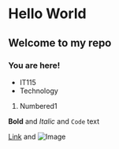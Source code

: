 # Hello World
## Welcome to my repo
### You are here!

- IT115
- Technology

1. Numbered1


**Bold** and _Italic_ and `Code` text

[Link](https://github.com/rbunge-nsc/IT115-final-project/blob/gh-pages/index.md) and ![Image](![portfolio4](https://github.com/MrYanez/-IT115-final-project/assets/129912196/c32a10fe-f875-482d-b41e-9a09f09d7f73)
)
